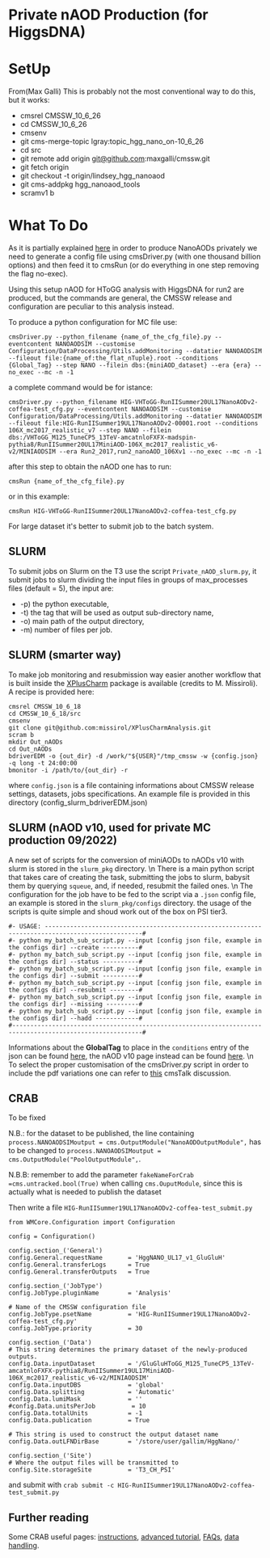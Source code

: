 # Private nAOD Production (for HiggsDNA)

# SetUp
From(Max Galli)
This is probably not the most conventional way to do this, but it works:

* cmsrel CMSSW_10_6_26
* cd CMSSW_10_6_26
* cmsenv
* git cms-merge-topic lgray:topic_hgg_nano_on-10_6_26
* cd src
* git remote add origin git@github.com:maxgalli/cmssw.git
* git fetch origin
* git checkout -t origin/lindsey_hgg_nanoaod
* git cms-addpkg hgg_nanoaod_tools
* scramv1 b

# What To Do

As it is partially explained [here](https://twiki.cern.ch/twiki/bin/view/Sandbox/NanoAODProduction) in order to produce NanoAODs privately we need to generate a config file using cmsDriver.py (with one thousand billion options) and then feed it to cmsRun (or do everything in one step removing the flag no-exec).

Using this setup nAOD for HToGG analysis with HiggsDNA for run2 are produced, but the commands are general, the CMSSW release and configuration are peculiar to this analysis instead.

To produce a python configuration for MC file use:
```
cmsDriver.py --python_filename {name_of_the_cfg_file}.py --eventcontent NANOAODSIM --customise Configuration/DataProcessing/Utils.addMonitoring --datatier NANOAODSIM --fileout file:{name_of:the_flat_nTuple}.root --conditions {Global_Tag} --step NANO --filein dbs:{miniAOD_dataset} --era {era} --no_exec --mc -n -1
```
a complete command would be for istance:
```
cmsDriver.py --python_filename HIG-VHToGG-RunIISummer20UL17NanoAODv2-coffea-test_cfg.py --eventcontent NANOAODSIM --customise Configuration/DataProcessing/Utils.addMonitoring --datatier NANOAODSIM --fileout file:HIG-RunIISummer19UL17NanoAODv2-00001.root --conditions 106X_mc2017_realistic_v7 --step NANO --filein dbs:/VHToGG_M125_TuneCP5_13TeV-amcatnloFXFX-madspin-pythia8/RunIISummer20UL17MiniAOD-106X_mc2017_realistic_v6-v2/MINIAODSIM --era Run2_2017,run2_nanoAOD_106Xv1 --no_exec --mc -n -1
```
after this step to obtain the nAOD one has to run:
```
cmsRun {name_of_the_cfg_file}.py
```
or in this example:
```
cmsRun HIG-VHToGG-RunIISummer20UL17NanoAODv2-coffea-test_cfg.py
```
For large dataset it's better to submit job to the batch system. 

## SLURM
To submit jobs on Slurm on the T3 use the script `Private_nAOD_slurm.py`, it submit jobs to slurm dividing the input files in groups of max_processes files (default = 5), the input are:
* -p) the python executable, 
* -t) the tag that will be used as output sub-directory name, 
* -o) main path of the output directory,
* -m) number of files per job.

## SLURM (smarter way)
To make job monitoring and resubmission way easier another workflow that is built inside the [XPlusCharm](https://github.com/missirol/XPlusCharmAnalysis) package is available (credits to M. Missiroli).
A recipe is provided here:
```
cmsrel CMSSW_10_6_18
cd CMSSW_10_6_18/src
cmsenv
git clone git@github.com:missirol/XPlusCharmAnalysis.git
scram b
mkdir Out_nAODs
cd Out_nAODs
bdriverEDM -o {out_dir} -d /work/"${USER}"/tmp_cmssw -w {config.json} -q long -t 24:00:00
bmonitor -i /path/to/{out_dir} -r 
```
where `config.json` is a file containing informations about CMSSW release settings, datasets, jobs specifications. 
An example file is provided in this directory (config_slurm_bdriverEDM.json)

## SLURM (nAOD v10, used for private MC production 09/2022)
A new set of scripts for the conversion of miniAODs to nAODs v10 with slurm is stored in the `slurm_pkg` directory. \n
There is a main python script that takes care of creating the task, submitting the jobs to slurm, babysit them by querying `squeue`, and, if needed, resubmit the failed ones. \n
The configuration for the job have to be fed to the script via a `.json` config file, an example is stored in the `slurm_pkg/configs` directory. the usage of the scripts is quite simple and shoud work out of the box on PSI tier3.
```
#- USAGE: -------------------------------------------------------------------------------------------------#
#- python my_batch_sub_script.py --input [config json file, example in the configs dir] --create ----------#
#- python my_batch_sub_script.py --input [config json file, example in the configs dir] --status ----------#
#- python my_batch_sub_script.py --input [config json file, example in the configs dir] --submit ----------#
#- python my_batch_sub_script.py --input [config json file, example in the configs dir] --resubmit --------#
#- python my_batch_sub_script.py --input [config json file, example in the configs dir] --missing ---------#
#- python my_batch_sub_script.py --input [config json file, example in the configs dir] --hadd ------------#
#----------------------------------------------------------------------------------------------------------#
```
Informations about the **GlobalTag** to place in the `conditions` entry of the json can be found [here](https://github.com/cms-sw/cmssw/blob/CMSSW_12_4_8/Configuration/AlCa/python/autoCond.py), the nAOD v10 page instead can be found [here](https://gitlab.cern.ch/cms-nanoAOD/nanoaod-doc/-/wikis/Releases/NanoAODv10). \n
To select the proper customisation of the cmsDriver.py script in order to include the pdf variations one can refer to [this](https://cms-talk.web.cern.ch/t/validate-requests-with-store-rwgt-info-false-in-gridpacks/12417/15?u=tbevilac) cmsTalk discussion. 
## CRAB

To be fixed

N.B.: for the dataset to be published, the line containing `process.NANOAODSIMoutput = cms.OutputModule("NanoAODOutputModule",` has to be changed to `process.NANOAODSIMoutput = cms.OutputModule("PoolOutputModule",`.

N.B.B: remember to add the parameter `fakeNameForCrab =cms.untracked.bool(True)` when calling `cms.OuputModule`, since this is actually what is needed to publish the dataset

Then write a file `HIG-RunIISummer19UL17NanoAODv2-coffea-test_submit.py`

```
from WMCore.Configuration import Configuration

config = Configuration()

config.section_('General')
config.General.requestName       = 'HggNANO_UL17_v1_GluGluH'
config.General.transferLogs      = True
config.General.transferOutputs   = True

config.section_('JobType')
config.JobType.pluginName        = 'Analysis'

# Name of the CMSSW configuration file
config.JobType.psetName          = 'HIG-RunIISummer19UL17NanoAODv2-coffea-test_cfg.py'
config.JobType.priority          = 30

config.section_('Data')
# This string determines the primary dataset of the newly-produced outputs.
config.Data.inputDataset         = '/GluGluHToGG_M125_TuneCP5_13TeV-amcatnloFXFX-pythia8/RunIISummer19UL17MiniAOD-106X_mc2017_realistic_v6-v2/MINIAODSIM'
config.Data.inputDBS             = 'global'
config.Data.splitting            = 'Automatic'
config.Data.lumiMask             = ''
#config.Data.unitsPerJob          = 10
config.Data.totalUnits           = -1
config.Data.publication          = True

# This string is used to construct the output dataset name
config.Data.outLFNDirBase        = '/store/user/gallim/HggNano/'

config.section_('Site')
# Where the output files will be transmitted to
config.Site.storageSite          = 'T3_CH_PSI'
```
and submit with `crab submit -c HIG-RunIISummer19UL17NanoAODv2-coffea-test_submit.py`

## Further reading

Some CRAB useful pages: [instructions](https://twiki.cern.ch/twiki/bin/view/CMSPublic/WorkBookCRAB3Tutorial), [advanced tutorial](https://twiki.cern.ch/twiki/bin/view/CMSPublic/CRAB3AdvancedTutorial), [FAQs](https://twiki.cern.ch/twiki/bin/view/CMSPublic/CRAB3FAQ#crab_submit_fails_with_Task_coul), [data handling](https://twiki.cern.ch/twiki/bin/view/CMSPublic/Crab3DataHandling#Publication_in_DBS).









